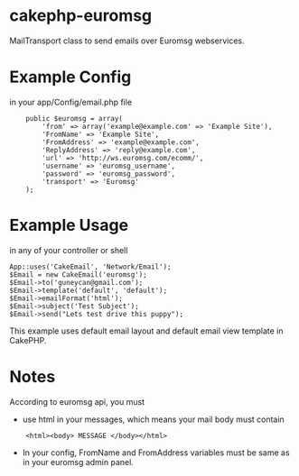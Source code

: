 cakephp-euromsg
===============

MailTransport class to send emails over Euromsg webservices. 

Example Config 
==============
in your app/Config/email.php file
```
	public $euromsg = array(
		'from' => array('example@example.com' => 'Example Site'),
		'FromName' => 'Example Site',
		'FromAddress' => 'example@example.com',
		'ReplyAddress' => 'reply@example.com',
		'url' => 'http://ws.euromsg.com/ecomm/',
		'username' => 'euromsg_username',
		'password' => 'euromsg_password',
		'transport' => 'Euromsg'
	);
```

Example Usage
=============
in any of your controller or shell 
```
App::uses('CakeEmail', 'Network/Email');
$Email = new CakeEmail('euromsg');
$Email->to('guneycan@gmail.com');
$Email->template('default', 'default');
$Email->emailFormat('html');
$Email->subject('Test Subject');
$Email->send("Lets test drive this puppy");
```

This example uses default email layout and default email view template in CakePHP. 

Notes
===============
According to euromsg api, you must
* use html in your messages, which means your mail body must contain 
```
	<html><body> MESSAGE </body></html>
```
* In your config, FromName and FromAddress variables must be same as in your euromsg admin panel.  